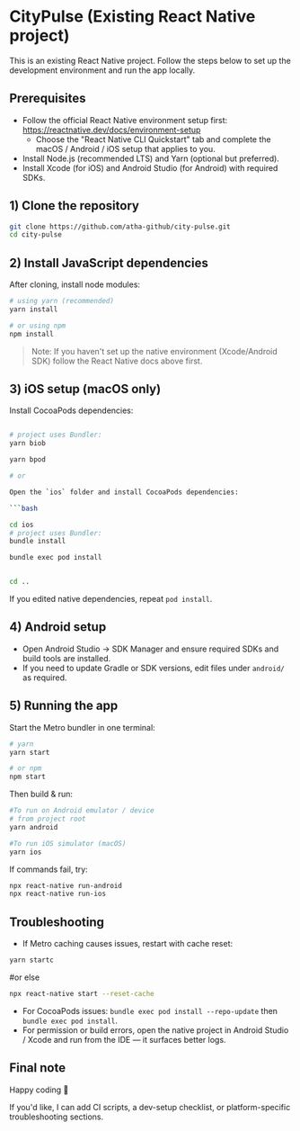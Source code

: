 # CityPulse (Existing React Native project)

This is an existing React Native project. Follow the steps below to set up the development environment and run the app locally.

## Prerequisites
- Follow the official React Native environment setup first:
  https://reactnative.dev/docs/environment-setup
  - Choose the "React Native CLI Quickstart" tab and complete the macOS / Android / iOS setup that applies to you.
- Install Node.js (recommended LTS) and Yarn (optional but preferred).
- Install Xcode (for iOS) and Android Studio (for Android) with required SDKs.

## 1) Clone the repository
```bash
git clone https://github.com/atha-github/city-pulse.git
cd city-pulse
```

## 2) Install JavaScript dependencies
After cloning, install node modules:

```bash
# using yarn (recommended)
yarn install

# or using npm
npm install
```

> Note: If you haven't set up the native environment (Xcode/Android SDK) follow the React Native docs above first.

## 3) iOS setup (macOS only)
Install CocoaPods dependencies:

```bash

# project uses Bundler:
yarn biob

yarn bpod

# or 

Open the `ios` folder and install CocoaPods dependencies:

```bash

cd ios
# project uses Bundler:
bundle install

bundle exec pod install


cd ..
```

If you edited native dependencies, repeat `pod install`.

## 4) Android setup
- Open Android Studio → SDK Manager and ensure required SDKs and build tools are installed.
- If you need to update Gradle or SDK versions, edit files under `android/` as required.

## 5) Running the app
Start the Metro bundler in one terminal:

```bash
# yarn
yarn start

# or npm
npm start
```

Then build & run:

```bash
#To run on Android emulator / device
# from project root
yarn android

#To run iOS simulator (macOS)
yarn ios
```

If commands fail, try:
```bash
npx react-native run-android
npx react-native run-ios
```

## Troubleshooting
- If Metro caching causes issues, restart with cache reset:

```bash
yarn startc
```

#or else

```bash
npx react-native start --reset-cache
```

- For CocoaPods issues: `bundle exec pod install --repo-update` then `bundle exec pod install`.
- For permission or build errors, open the native project in Android Studio / Xcode and run from the IDE — it surfaces better logs.

## Final note
Happy coding 🎉

If you'd like, I can add CI scripts, a dev-setup checklist, or platform-specific troubleshooting sections.